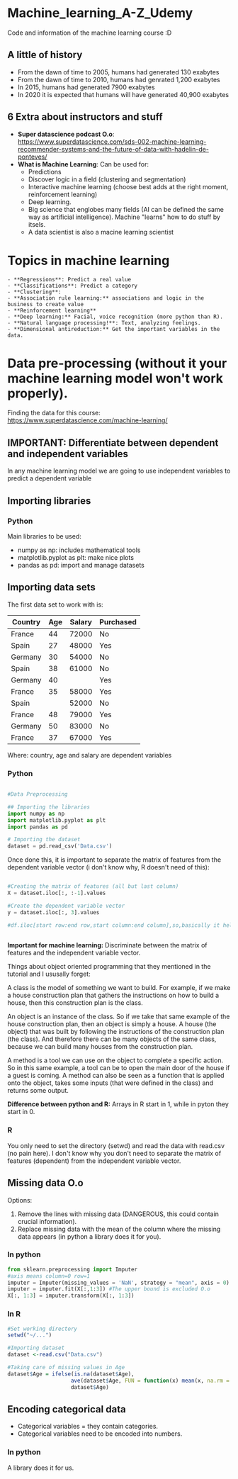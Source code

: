 # Machine_learning_A-Z_Udemy
Code and information of the machine learning course :D

## A little of history

- From the dawn of time to 2005, humans had generated 130 exabytes
- From the dawn of time to 2010, humans had genrated 1,200 exabytes
- In 2015, humans had generated 7900 exabytes
- In 2020 it is expected that humans will have generated 40,900 exabytes

## 6 Extra about instructors and stuff

- **Super datascience podcast O.o**: https://www.superdatascience.com/sds-002-machine-learning-recommender-systems-and-the-future-of-data-with-hadelin-de-ponteves/
- **What is Machine Learning**: 
	Can be used for: 
	- Predictions
	- Discover logic in a field (clustering and segmentation)
	- Interactive machine learning (choose best adds at the right moment, reinforcement learning)
	- Deep learning.
	- Big science that englobes many fields (AI can be defined the same way as artificial intelligence). Machine "learns" how to do stuff by itsels.
	- A data scientist is also a macine learning scientist

# Topics in machine learning
	- **Regressions**: Predict a real value
	- **Classifications**: Predict a category
	- **Clustering**:
	- **Association rule learning:** associations and logic in the business to create value
	- **Reinforcement learning**
	- **Deep learning:** Facial, voice recognition (more python than R).
	- **Natural language processing!**: Text, analyzing feelings.
	- **Dimensional antireduction:** Get the important variables in the data.

# Data pre-processing **(without it your machine learning model won't work properly)**.

Finding the data for this course: https://www.superdatascience.com/machine-learning/

## **IMPORTANT: Differentiate between dependent and independent variables**
In any machine learning model we are going to use independent variables to predict a dependent variable

## **Importing libraries**

### Python

Main libraries to be used:

- numpy as np: includes mathematical tools
- matplotlib.pyplot as plt: make nice plots
- pandas as pd: import and manage datasets

## Importing data sets

The first data set to work with is:

| Country | Age | Salary | Purchased | 
|---------|-----|--------|-----------| 
| France  | 44  | 72000  | No        | 
| Spain   | 27  | 48000  | Yes       | 
| Germany | 30  | 54000  | No        | 
| Spain   | 38  | 61000  | No        | 
| Germany | 40  |        | Yes       | 
| France  | 35  | 58000  | Yes       | 
| Spain   |     | 52000  | No        | 
| France  | 48  | 79000  | Yes       | 
| Germany | 50  | 83000  | No        | 
| France  | 37  | 67000  | Yes       | 

Where: country, age and salary are dependent variables


### Python

```python

#Data Preprocessing

## Importing the libraries
import numpy as np
import matplotlib.pyplot as plt
import pandas as pd

# Importing the dataset
dataset = pd.read_csv('Data.csv')

```

Once done this, it is important to separate the matrix of features from the dependent variable vector (i don't know why, R doesn't need of this):

```python

#Creating the matrix of features (all but last column)
X = dataset.iloc[:, :-1].values

#Create the dependent variable vector
y = dataset.iloc[:, 3].values

#df.iloc[start row:end row,start column:end column],so,basically it helps in returning a specific rows and columns of the dataset df.
 

```


**Important for machine learning:** Discriminate between the matrix of features and the independent variable vector.

Things about object oriented programming that they mentioned in the tutorial and I ususally forget:

A class is the model of something we want to build. For example, if we make a house construction plan that gathers the instructions on how to build a house, then this construction plan is the class.

An object is an instance of the class. So if we take that same example of the house construction plan, then an object is simply a house. A house (the object) that was built by following the instructions of the construction plan (the class).
And therefore there can be many objects of the same class, because we can build many houses from the construction plan.

A method is a tool we can use on the object to complete a specific action. So in this same example, a tool can be to open the main door of the house if a guest is coming. A method can also be seen as a function that is applied onto the object, takes some inputs (that were defined in the class) and returns some output.


**Difference between python and R:** Arrays in R start in 1, while in pyton they start in 0.

### R

You only need to set the directory (setwd) and read the data with read.csv (no pain here). I don't know why you don't need to separate the matrix of features (dependent) from the independent variable vector.

## Missing data O.o

Options:
1. Remove the lines with missing data (DANGEROUS, this could contain crucial information).
2. Replace missing data with the mean of the column where the missing data appears (in python a library does it for you).

### In python
```python
from sklearn.preprocessing import Imputer
#axis means column=0 row=1
imputer = Imputer(missing_values = 'NaN', strategy = "mean", axis = 0)
imputer = imputer.fit(X[:,1:3]) #The upper bound is excluded O.o
X[:, 1:3] = imputer.transform(X[:, 1:3])
```

### In R

```R
#Set working directory
setwd("~/...")

#Importing dataset
dataset <-read.csv("Data.csv")

#Taking care of missing values in Age
dataset$Age = ifelse(is.na(dataset$Age),
                    ave(dataset$Age, FUN = function(x) mean(x, na.rm = TRUE)),
                    dataset$Age)
```
## Encoding categorical data

- Categorical variables = they contain categories.
- Categorical variables need to be encoded into numbers.

### In python
A library does it for us.
